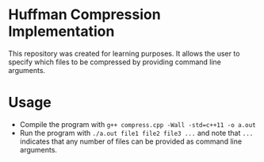 # Huffman Compression Implementation

This repository was created for learning purposes. It allows the user to specify which files to be compressed by providing command line arguments. 

# Usage

* Compile the program with ```g++ compress.cpp -Wall -std=c++11 -o a.out```
* Run the program with ```./a.out file1 file2 file3 ...``` and note that ```...``` indicates that any number of files can be provided as command line arguments.
